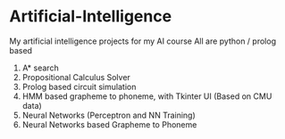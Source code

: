 # Artificial-Intelligence
My artificial intelligence projects for my AI course
All are python / prolog based
1) A* search
2) Propositional Calculus Solver
3) Prolog based circuit simulation
4) HMM based grapheme to phoneme, with Tkinter UI
  (Based on CMU data)
5) Neural Networks (Perceptron and NN Training)
6) Neural Networks based Grapheme to Phoneme

